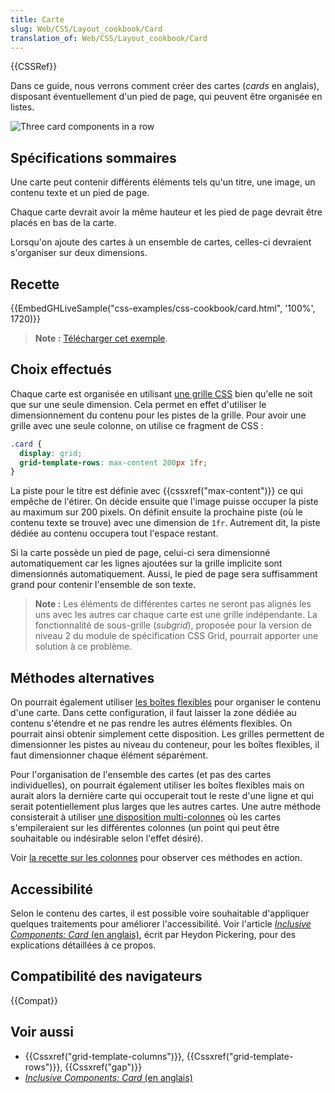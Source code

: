 ```yaml
---
title: Carte
slug: Web/CSS/Layout_cookbook/Card
translation_of: Web/CSS/Layout_cookbook/Card
---
```


{{CSSRef}}

Dans ce guide, nous verrons comment créer des cartes (_cards_ en anglais), disposant éventuellement d'un pied de page, qui peuvent être organisée en listes.

![Three card components in a row](cards.png)

## Spécifications sommaires

Une carte peut contenir différents éléments tels qu'un titre, une image, un contenu texte et un pied de page.

Chaque carte devrait avoir la même hauteur et les pied de page devrait être placés en bas de la carte.

Lorsqu'on ajoute des cartes à un ensemble de cartes, celles-ci devraient s'organiser sur deux dimensions.

## Recette

{{EmbedGHLiveSample("css-examples/css-cookbook/card.html", '100%', 1720)}}

> **Note :** [Télécharger cet exemple](https://github.com/mdn/css-examples/blob/master/css-cookbook/card--download.html).

## Choix effectués

Chaque carte est organisée en utilisant [une grille CSS](/fr/docs/Web/CSS/CSS_Grid_Layout) bien qu'elle ne soit que sur une seule dimension. Cela permet en effet d'utiliser le dimensionnement du contenu pour les pistes de la grille. Pour avoir une grille avec une seule colonne, on utilise ce fragment de CSS :

```css
.card {
  display: grid;
  grid-template-rows: max-content 200px 1fr;
}
```

La piste pour le titre est définie avec {{cssxref("max-content")}} ce qui empêche de l'étirer. On décide ensuite que l'image puisse occuper la piste au maximum sur 200 pixels. On définit ensuite la prochaine piste (où le contenu texte se trouve) avec une dimension de `1fr`. Autrement dit, la piste dédiée au contenu occupera tout l'espace restant.

Si la carte possède un pied de page, celui-ci sera dimensionné automatiquement car les lignes ajoutées sur la grille implicite sont dimensionnés automatiquement. Aussi, le pied de page sera suffisamment grand pour contenir l'ensemble de son texte.

> **Note :** Les éléments de différentes cartes ne seront pas alignés les uns avec les autres car chaque carte est une grille indépendante. La fonctionnalité de sous-grille (_subgrid_), proposée pour la version de niveau 2 du module de spécification CSS Grid, pourrait apporter une solution à ce problème.

## Méthodes alternatives

On pourrait également utiliser [les boîtes flexibles](/fr/docs/Web/CSS/CSS_Flexible_Box_Layout) pour organiser le contenu d'une carte. Dans cette configuration, il faut laisser la zone dédiée au contenu s'étendre et ne pas rendre les autres éléments flexibles. On pourrait ainsi obtenir simplement cette disposition. Les grilles permettent de dimensionner les pistes au niveau du conteneur, pour les boîtes flexibles, il faut dimensionner chaque élément séparément.

Pour l'organisation de l'ensemble des cartes (et pas des cartes individuelles), on pourrait également utiliser les boîtes flexibles mais on aurait alors la dernière carte qui occuperait tout le reste d'une ligne et qui serait potentiellement plus larges que les autres cartes. Une autre méthode consisterait à utiliser [une disposition multi-colonnes](/fr/docs/Web/CSS/CSS_Columns) où les cartes s'empileraient sur les différentes colonnes (un point qui peut être souhaitable ou indésirable selon l'effet désiré).

Voir [la recette sur les colonnes](/fr/docs/Web/CSS/Layout_cookbook/Column_layouts) pour observer ces méthodes en action.

## Accessibilité

Selon le contenu des cartes, il est possible voire souhaitable d'appliquer quelques traitements pour améliorer l'accessibilité. Voir l'article [_Inclusive Components: Card_ (en anglais)](https://inclusive-components.design/cards/), écrit par Heydon Pickering, pour des explications détaillées à ce propos.

## Compatibilité des navigateurs

{{Compat}}

## Voir aussi

- {{Cssxref("grid-template-columns")}}, {{Cssxref("grid-template-rows")}}, {{Cssxref("gap")}}
- [_Inclusive Components: Card_ (en anglais)](https://inclusive-components.design/cards/)
